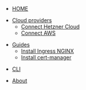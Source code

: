 <!-- docs/_sidebar.md -->
* [HOME](./)
<!-- * [How it works](how-it-works.md) -->
<!-- * [Get started](Get-started/) -->
<!--  * [Create cluster](Get-started/create-cluster.md) -->
<!--  * [Deploy your first app](Get-started/deploy-app.md) -->
* [Cloud providers](/Cloud-providers/)
  * [Connect Hetzner Cloud](/Cloud-providers/connect-hetzner-cloud.md)
  * [Connect AWS](/Cloud-providers/connect-aws.md)
<!--  * [Increase quotas](./Cloud-providers/quotas.md) -->
* [Guides](/Guides/)
  * [Install Ingress NGINX](/Guides/ingress-nginx.md)
  * [Install cert-manager](/Guides/cert-manager.md)
<!--  * [Use GitHub registry](./Guides/use-gh-registry.md) -->
* [CLI](/CLI.md)
<!-- * [FAQ](FAQ.md) -->
* [About](/about.md)
